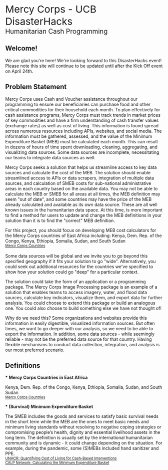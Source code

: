 
<span style="font-size:2.25em;">Mercy Corps - UCB DisasterHacks</span><br>
<span style="font-size:1.5em;">Humanitarian Cash Programming</span>

## Welcome!
We are glad you're here! We're looking forward to this DisasterHacks event! Please note this site will continue to be updated until after the Kick Off event on April 24th. 

## Problem Statement
Mercy Corps uses Cash and Voucher assistance throughout our programming to ensure our beneficiaries can purchase food and other critical commodities for their household each month. To plan effectively for cash assistance programs, Mercy Corps must track trends in market prices of key commodities and have a firm understanding of cash transfer values (exchange rates) as well as cost of living. This information is found spread across numerous resources including APIs, websites, and social media. The information must be gathered, assessed, and the value of the Minimum Expenditure Basket (MEB) must be calculated each month. This can result in dozens of hours of time spent downloading, cleaning, aggregating, and visualizing data sources. Some data sources are incomplete, necessitating our teams to integrate data sources as well. 

Mercy Corps seeks a solution that helps us streamline access to key data sources and calculate the cost of the MEB. The solution should enable streamlined access to APIs or data scrapers, integration of multiple data sources, and calculation of SMEB costs for sub-national administrative areas in each country based on the available data. You may not be able to calculate the MEB or SMEB for all areas at all times, the MEB definition may seem "out of date", and some countries may have the price of the MEB already calculated and available as its own data source. These are all well known issues in the humanitarian data space. At this time, is more important to find a method for users to update and change the MEB definitions in your solution than it is to find the "correct" MEB definition. 

For this project, you should focus on developing MEB cost calculators for the Mercy Corps countries of East Africa including: Kenya, Dem. Rep. of the Congo, Kenya, Ethiopia, Somalia, Sudan, and South Sudan <br><small>[Mercy Corps Countries](https://www.mercycorps.org/where-we-work)</small><br><br>
Some data sources will be global and we invite you to go beyond this specified geography if it fits your solution to go "wide". Alternatively, you could seek out additional resources for the countries we've specified to show how your solution could go "deep" for a particular context. 

The solution could take the form of an application or a programming package. The Mercy Corps Image Processing package is an example of a solution that enables teams to access imagery, water, and flood data sources, calculate key indicators, visualize them, and export data for further analysis. You could choose to extend this package or build an analogous one. You could also choose to build something else we have not thought of! 

Why do we need this? 
Some organizations and websites provide this information in easily digestible, visualized information sources. But often times, we want to go deeper with our analysis, so we need to be able to export the information. In addition, some data sources - while seemingly reliable - may not be the preferred data source for that country. Having flexible mechanisms to conduct data collection, integration, and analysis is our most preferred scenario. 

## Definitions

<b>* Mercy Corps Countries in East Africa</b>
&ensp;<div>Kenya, Dem. Rep. of the Congo, Kenya, Ethiopia, Somalia, Sudan, and South Sudan
<br><small>[Mercy Corps Countries](https://www.mercycorps.org/where-we-work)</small></div>

<b>* (Survival) Minimum Expenditure Basket</b>
&ensp;<div>The SMEB includes the goods and services to satisfy basic survival needs in the short term while the MEB are the ones to meet basic needs and minimum living standards without resolving to negative coping strategies or compromising people’s health, dignity and essential livelihood assets in the long term. The definition is usually set by the international humanitarian community and is dynamic - it could change depending on the situation. For example, during the pandemic, some (S)MEBs included hand sanitizer and PPE. <br>
<small>[UNHCR: Quantifying Cost of Living for Cash-Based Interventions](https://www.unhcr.org/handbooks/assessment/sites/assessment/files/2023-11/UNHCR%20CBI%20MEB%20guidance.pdf)<br>
[CALP Network: Calculating the Minimum Expenditure Basket](https://www.calpnetwork.org/wp-content/uploads/2022/10/MEB_CALP_2022_HD.pdf)</small>
</div>
